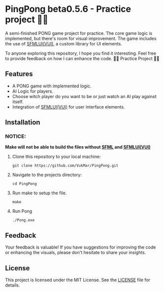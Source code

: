 # PingPong beta0.5.6 - Practice project 👨‍💻

A semi-finished PONG game project for practice. The core game logic is implemented, but there's room for visual improvement. The game includes the use of [SFMLUI(VUI)](https://github.com/VukMar/SFMLUI), a custom library for UI elements.

To anyone exploring this repository, I hope you find it interesting. Feel free to provide feedback on how I can enhance the code. 👨‍💻 Practice Project 👨‍🎓

## Features

- A PONG game with implemented logic.
- AI Logic for players.
- Choose witch player do you want to be or just watch an AI play against itself.
- Integration of [SFMLUI(VUI)](https://github.com/VukMar/SFMLUI) for user interface elements.

## Installation

### NOTICE:
  **Make will not be able to build the files without [SFML](https://www.sfml-dev.org/) and  [SFMLUI(VUI)](https://github.com/VukMar/SFMLUI)**

1. Clone this repository to your local machine:

   ```
   git clone https://github.com/VukMar/PingPong.git
   ```
2. Navigate to the projects directory:

   ```
   cd PingPong
   ```
3. Run make to setup the file.

   ```
   make
   ```
4. Run Pong

   ```
   ./Pong.exe
   ```
## Feedback
Your feedback is valuable! If you have suggestions for improving the code or enhancing the visuals, please don't hesitate to share your insights.

## License
This project is licensed under the MIT License. See the [LICENSE](https://github.com/VukMar/PingPong/blob/master/LICENSE) file for details.
